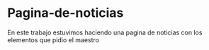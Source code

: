 # Pagina-de-noticias
En este trabajo estuvimos haciendo una pagina de noticias con los elementos que pidio el maestro
